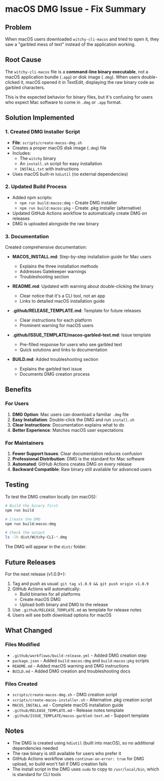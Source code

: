 # macOS DMG Issue - Fix Summary

## Problem

When macOS users downloaded `witchy-cli-macos` and tried to open it, they saw a "garbled mess of text" instead of the application working.

## Root Cause

The `witchy-cli-macos` file is a **command-line binary executable**, not a macOS application bundle (`.app`) or disk image (`.dmg`). When users double-clicked it, macOS opened it in TextEdit, displaying the raw binary code as garbled characters.

This is the expected behavior for binary files, but it's confusing for users who expect Mac software to come in `.dmg` or `.app` format.

## Solution Implemented

### 1. Created DMG Installer Script

- **File**: `scripts/create-macos-dmg.sh`
- Creates a proper macOS disk image (`.dmg`) file
- Includes:
  - The `witchy` binary
  - An `install.sh` script for easy installation
  - `INSTALL.txt` with instructions
- Uses macOS built-in `hdiutil` (no external dependencies)

### 2. Updated Build Process

- Added npm scripts:
  - `npm run build:macos:dmg` - Create DMG installer
  - `npm run build:macos:pkg` - Create .pkg installer (alternative)
- Updated GitHub Actions workflow to automatically create DMG on releases
- DMG is uploaded alongside the raw binary

### 3. Documentation

Created comprehensive documentation:

- **MACOS_INSTALL.md**: Step-by-step installation guide for Mac users
  - Explains the three installation methods
  - Addresses Gatekeeper warnings
  - Troubleshooting section
- **README.md**: Updated with warning about double-clicking the binary
  - Clear notice that it's a CLI tool, not an app
  - Links to detailed macOS installation guide
- **.github/RELEASE_TEMPLATE.md**: Template for future releases
  - Clear instructions for each platform
  - Prominent warning for macOS users
- **.github/ISSUE_TEMPLATE/macos-garbled-text.md**: Issue template

  - Pre-filled response for users who see garbled text
  - Quick solutions and links to documentation

- **BUILD.md**: Added troubleshooting section
  - Explains the garbled text issue
  - Documents DMG creation process

## Benefits

### For Users

1. **DMG Option**: Mac users can download a familiar `.dmg` file
2. **Easy Installation**: Double-click the DMG and run `install.sh`
3. **Clear Instructions**: Documentation explains what to do
4. **Better Experience**: Matches macOS user expectations

### For Maintainers

1. **Fewer Support Issues**: Clear documentation reduces confusion
2. **Professional Distribution**: DMG is the standard for Mac software
3. **Automated**: GitHub Actions creates DMG on every release
4. **Backward Compatible**: Raw binary still available for advanced users

## Testing

To test the DMG creation locally (on macOS):

```bash
# Build the binary first
npm run build

# Create the DMG
npm run build:macos:dmg

# Check the output
ls -lh dist/Witchy-CLI-*.dmg
```

The DMG will appear in the `dist/` folder.

## Future Releases

For the next release (v1.0.9+):

1. Tag and push as usual: `git tag v1.0.9 && git push origin v1.0.9`
2. GitHub Actions will automatically:
   - Build binaries for all platforms
   - Create macOS DMG
   - Upload both binary and DMG to the release
3. Use `.github/RELEASE_TEMPLATE.md` as template for release notes
4. Users will see both download options for macOS

## What Changed

### Files Modified

- `.github/workflows/build-release.yml` - Added DMG creation step
- `package.json` - Added `build:macos:dmg` and `build:macos:pkg` scripts
- `README.md` - Added macOS warning and DMG instructions
- `BUILD.md` - Added DMG creation and troubleshooting docs

### Files Created

- `scripts/create-macos-dmg.sh` - DMG creation script
- `scripts/create-macos-installer.sh` - Alternative .pkg creation script
- `MACOS_INSTALL.md` - Complete macOS installation guide
- `.github/RELEASE_TEMPLATE.md` - Release notes template
- `.github/ISSUE_TEMPLATE/macos-garbled-text.md` - Support template

## Notes

- The DMG is created using `hdiutil` (built into macOS), so no additional dependencies needed
- The raw binary is still available for users who prefer it
- GitHub Actions workflow uses `continue-on-error: true` for DMG upload, so build won't fail if DMG creation fails
- The install script in the DMG uses `sudo` to copy to `/usr/local/bin`, which is standard for CLI tools
